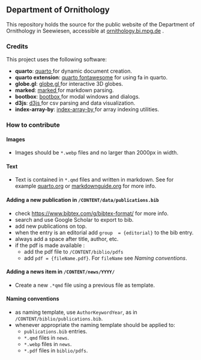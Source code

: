 
## Department of Ornithology

This repository holds the source for the public website of the Department of Ornithology in Seewiesen, accessible at [ornithology.bi.mpg.de](http://ornithology.bi.mpg.de) . 

### Credits

This project uses the following software:

* **quarto**: [quarto ](https://quarto.org/) for dynamic document creation.
* **quarto extension**: [quarto fontawesome](https://github.com/quarto-ext/fontawesome) for using fa in quarto.
* **globe.gl**: [globe.gl ](https://globe.gl/) for interactive 3D globes.
* **marked**: [marked ](https://marked.js.org/) for markdown parsing.
* **bootbox**: [bootbox ](https://bootboxjs.com/) for modal windows and dialogs.
* **d3js**: [d3js ](https://d3js.org) for csv parsing and data visualization.
* **index-array-by**: [index-array-by ](https://github.com/jsocke/index-array-by) for array indexing utilities.


### How to contribute

#### Images
 * Images should be `*.webp` files and no larger than 2000px in width.

#### Text
 * Text is contained in  `*.qmd` files and written in markdown. See for example [quarto.org](https://quarto.org/docs/authoring/markdown-basics.html) or [markdownguide.org](https://www.markdownguide.org/cheat-sheet/) for more info.
  

#### Adding a new publication in `/CONTENT/data/publications.bib`
 * check https://www.bibtex.com/g/bibtex-format/ for more info.
 * search and use Google Scholar to export to bib.
 * add new publications on top. 
 * when the entry is an editorial add `group  = {editorial}` to the bib entry.
 * always add a space after title, author, etc. 
 * if the pdf is made available :
    - add the pdf file to `/CONTENT/biblio/pdfs`
    - add `pdf = {fileName.pdf}`. For `fileName` see _Naming conventions_.

#### Adding a __news__ item in `/CONTENT/news/YYYY/`
  * Create a new `.*qmd` file using a previous file as template. 
  
#### Naming conventions
  * as naming template, use `AuthorKeywordYear`, as in `/CONTENT/biblio/publications.bib`.
  * whenever appropriate the naming template should be applied to:
    -  `publications.bib` entries.
    -  `*.qmd` files in `news`. 
    -  `*.webp` files in `news`.
    -  `*.pdf` files in `biblio/pdfs`.
  
